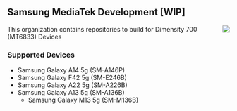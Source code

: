 ## Samsung MediaTek Development [WIP]
<img align="right"  src="https://www.businesskorea.co.kr/news/photo/202407/221733_223571_321.jpg">

This organization contains repositories to build for Dimensity 700 (MT6833) Devices 

### Supported Devices
* Samsung Galaxy A14 5g (SM-A146P)
* Samsung Galaxy F42 5g (SM-E246B) 
* Samsung Galaxy A22 5g (SM-A226B) 
* Samsung Galaxy A13 5g (SM-A136B) 
  - Samsung Galaxy M13 5g (SM-M136B) 

